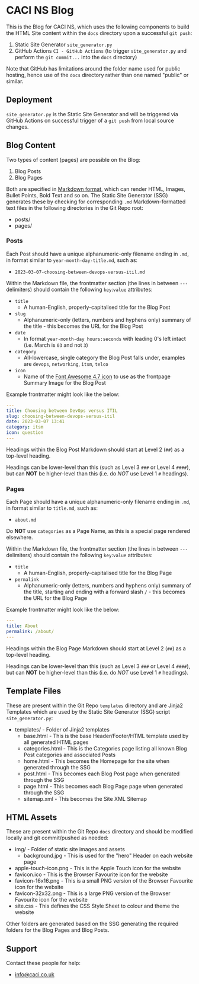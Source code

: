 # CACI NS Blog
This is the Blog for CACI NS, which uses the following components to build the HTML Site content within the `docs` directory upon a successful `git push`:

1. Static Site Generator `site_generator.py`
2. GitHub Actions `CI - GitHub Actions` (to trigger `site_generator.py` and perform the `git commit...` into the `docs` directory)

Note that GitHub has limitations around the folder name used for public hosting, hence use of the `docs` directory rather than one named "public" or similar.

## Deployment
`site_generator.py` is the Static Site Generator and will be triggered via GitHub Actions on successful trigger of a `git push` from local source changes.

## Blog Content
Two types of content (pages) are possible on the Blog:

1. Blog Posts
2. Blog Pages

Both are specified in [Markdown format](https://www.markdownguide.org/cheat-sheet/), which can render HTML, Images, Bullet Points, Bold Text and so on. The Static Site Generator (SSG) generates these by checking for corresponding `.md` Markdown-formatted text files in the following directories in the Git Repo root:

* posts/
* pages/

### Posts
Each Post should have a unique alphanumeric-only filename ending in `.md`, in format similar to `year-month-day-title.md`, such as:

* `2023-03-07-choosing-between-devops-versus-itil.md`

Within the Markdown file, the frontmatter section (the lines in between `---` delimiters) should contain the following `key`:`value` attributes:

* `title`
  * A human-English, properly-capitalised title for the Blog Post
* `slug`
  * Alphanumeric-only (letters, numbers and hyphens only) summary of the title - this becomes the URL for the Blog Post
* `date`
  * In format `year-month-day hours:seconds` with leading 0's left intact (i.e. March is `03` and not `3`)
* `category`
  * All-lowercase, single category the Blog Post falls under, examples are `devops`, `networking`, `itsm`, `telco`
* `icon`
  * Name of the [Font Awesome 4.7 icon](https://fontawesome.com/v4/icons/) to use as the frontpage Summary Image for the Blog Post

Example frontmatter might look like the below:

```YAML
---
title: Choosing between DevOps versus ITIL
slug: choosing-between-devops-versus-itil
date: 2023-03-07 13:41
category: itsm
icon: question
---
```
Headings within the Blog Post Markdown should start at Level 2 (`##`) as a top-level heading.

Headings can be lower-level than this (such as Level 3 `###` or Level 4 `####`), but can **NOT** be higher-level than this (i.e. do *NOT* use Level 1 `#` headings). 

### Pages

Each Page should have a unique alphanumeric-only filename ending in `.md`, in format similar to `title.md`, such as:

* `about.md`

Do **NOT** use `categories` as a Page Name, as this is a special page rendered elsewhere.

Within the Markdown file, the frontmatter section (the lines in between `---` delimiters) should contain the following `key`:`value` attributes:

* `title`
  * A human-English, properly-capitalised title for the Blog Page
* `permalink`
  * Alphanumeric-only (letters, numbers and hyphens only) summary of the title, starting and ending with a forward slash `/` - this becomes the URL for the Blog Page

Example frontmatter might look like the below:

```YAML
---
title: About
permalink: /about/
---
```
Headings within the Blog Page Markdown should start at Level 2 (`##`) as a top-level heading.

Headings can be lower-level than this (such as Level 3 `###` or Level 4 `####`), but can **NOT** be higher-level than this (i.e. do *NOT* use Level 1 `#` headings). 

## Template Files
These are present within the Git Repo `templates` directory and are Jinja2 Templates which are used by the Static Site Generator (SSG) script `site_generator.py`:

* templates/ - Folder of Jinja2 templates
  * base.html - This is the base Header/Footer/HTML template used by all generated HTML pages
  * categories.html - This is the Categories page listing all known Blog Post categories and associated Posts
  * home.html - This becomes the Homepage for the site when generated through the SSG
  * post.html - This becomes each Blog Post page when generated through the SSG
  * page.html - This becomes each Blog Page page when generated through the SSG
  * sitemap.xml - This becomes the Site XML Sitemap

## HTML Assets
These are present within the Git Repo `docs` directory and should be modified locally and git commit/pushed as needed:

* img/ - Folder of static site images and assets
  * background.jpg - This is used for the "hero" Header on each website page
* apple-touch-icon.png - This is the Apple Touch icon for the website
* favicon.ico - This is the Browser Favourite icon for the website
* favicon-16x16.png - This is a small PNG version of the Browser Favourite icon for the website
* favicon-32x32.png - This is a large PNG version of the Browser Favourite icon for the website
* site.css - This defines the CSS Style Sheet to colour and theme the website

Other folders are generated based on the SSG generating the required folders for the Blog Pages and Blog Posts.

## Support
Contact these people for help:

* [info@caci.co.uk](mailto:info@caci.co.uk)
